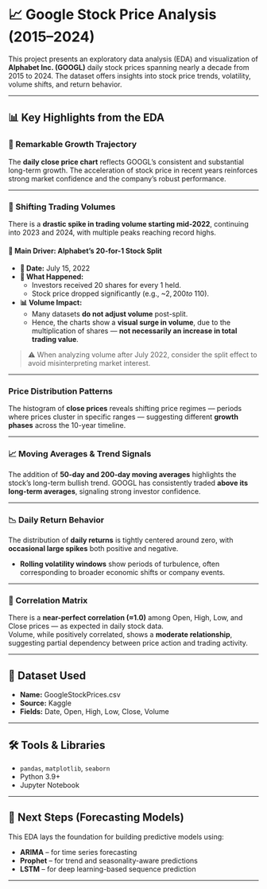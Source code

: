 # 📈 Google Stock Price Analysis (2015–2024)

This project presents an exploratory data analysis (EDA) and visualization of **Alphabet Inc. (GOOGL)** daily stock prices spanning nearly a decade from 2015 to 2024. The dataset offers insights into stock price trends, volatility, volume shifts, and return behavior.

---

## 📊 Key Highlights from the EDA

### 🚀 Remarkable Growth Trajectory  
The **daily close price chart** reflects GOOGL’s consistent and substantial long-term growth. The acceleration of stock price in recent years reinforces strong market confidence and the company’s robust performance.

---

### 🔄 Shifting Trading Volumes  
There is a **drastic spike in trading volume starting mid-2022**, continuing into 2023 and 2024, with multiple peaks reaching record highs.

#### 📌 Main Driver: Alphabet’s 20-for-1 Stock Split
- **📅 Date:** July 15, 2022  
- **🔁 What Happened:**  
  - Investors received 20 shares for every 1 held.  
  - Stock price dropped significantly (e.g., ~$2,200 to ~$110).  
- **📊 Volume Impact:**  
  - Many datasets **do not adjust volume** post-split.  
  - Hence, the charts show a **visual surge in volume**, due to the multiplication of shares — **not necessarily an increase in total trading value**.

> ⚠️ When analyzing volume after July 2022, consider the split effect to avoid misinterpreting market interest.

---

###  Price Distribution Patterns  
The histogram of **close prices** reveals shifting price regimes — periods where prices cluster in specific ranges — suggesting different **growth phases** across the 10-year timeline.

---

### 📈 Moving Averages & Trend Signals  
The addition of **50-day and 200-day moving averages** highlights the stock’s long-term bullish trend. GOOGL has consistently traded **above its long-term averages**, signaling strong investor confidence.

---

### 📉 Daily Return Behavior  
The distribution of **daily returns** is tightly centered around zero, with **occasional large spikes** both positive and negative.  
- **Rolling volatility windows** show periods of turbulence, often corresponding to broader economic shifts or company events.

---

### 📌 Correlation Matrix  
There is a **near-perfect correlation (≈1.0)** among Open, High, Low, and Close prices — as expected in daily stock data.  
Volume, while positively correlated, shows a **moderate relationship**, suggesting partial dependency between price action and trading activity.

---

## 📂 Dataset Used
- **Name:** GoogleStockPrices.csv  
- **Source:** Kaggle  
- **Fields:** Date, Open, High, Low, Close, Volume

---

## 🛠️ Tools & Libraries
- `pandas`, `matplotlib`, `seaborn`
- Python 3.9+
- Jupyter Notebook

---

## 📌 Next Steps (Forecasting Models)
This EDA lays the foundation for building predictive models using:
- **ARIMA** – for time series forecasting  
- **Prophet** – for trend and seasonality-aware predictions  
- **LSTM** – for deep learning-based sequence prediction

---

